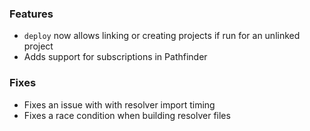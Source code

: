### Features

- `deploy` now allows linking or creating projects if run for an unlinked project
- Adds support for subscriptions in Pathfinder

### Fixes

- Fixes an issue with with resolver import timing
- Fixes a race condition when building resolver files
